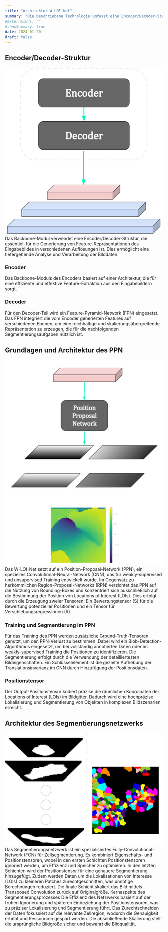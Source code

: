 ```yaml
---
title: "Architektur W-LOI-Net"
summary: "Die beschriebene Technologie umfasst eine Encoder/Decoder-Struktur mit ConvNeXt und FPN für tiefgehende Bildanalyse, ein Position-Proposal-Network (PPN) zur präzisen Lokalisierung ohne Bounding-Boxes, und ein spezialisiertes Fully-Convolutional-Network (FCN) für effiziente Zellsegmentierung. Diese Kombination ermöglicht effektive Bildverarbeitung und -segmentierung durch fortschrittliche Feature-Extraktion und gezielte Analyse von Interessensbereichen."
#externalUrl: ""
#showSummary: true
date: 2024-01-20
draft: false
---
```


## Encoder/Decoder-Struktur
![Alt text](images/Enc-Decoder.png)  
Das Backbone-Modul verwendet eine Encoder/Decoder-Struktur, die essentiell für die Generierung von Feature-Repräsentationen des Eingabebildes in verschiedenen Auflösungen ist. Dies ermöglicht eine tiefergehende Analyse und Verarbeitung der Bilddaten.

### Encoder

Das Backbone-Moduls des Encoders basiert auf einer Architektur, die für eine effiziente und effektive Feature-Extraktion aus den Eingabebildern sorgt.

### Decoder

Für den Decoder-Teil wird ein Feature-Pyramid-Network (FPN) eingesetzt. Das FPN integriert die vom Encoder generierten Features auf verschiedenen Ebenen, um eine reichhaltige und skalierungsübergreifende Repräsentation zu erzeugen, die für die nachfolgenden Segmentierungsaufgaben nützlich ist.

## Grundlagen und Architektur des PPN

![Alt text](<images/PPN + Tensor.png>)
Das W-LOI-Net setzt auf ein Position-Proposal-Network (PPN), ein spezielles Convolutional-Neural-Network (CNN), das für weakly-supervised und unsupervised Training entwickelt wurde. Im Gegensatz zu herkömmlichen Region-Proposal-Networks (RPN) verzichtet das PPN auf die Nutzung von Bounding-Boxes und konzentriert sich ausschließlich auf die Bestimmung der Position von Locations of Interest (LOIs). Dies erfolgt durch die Erzeugung zweier Tensoren: Ein Bewertungstensor (S) für die Bewertung potenzieller Positionen und ein Tensor für Verschiebungsregressionen (R).
### Training und Segmentierung im PPN

Für das Training des PPN werden zusätzliche Ground-Truth-Tensoren genutzt, um den PPN-Verlust zu bestimmen. Dabei wird ein Blob-Detection-Algorithmus eingesetzt, um bei vollständig annotierten Daten oder im weakly-supervised Training die Positionen zu identifizieren. Die Segmentierung erfolgt durch die Verwendung der detailliertesten Bildeigenschaften. Ein Schlüsselelement ist die gezielte Aufhebung der Translationsinvarianz im CNN durch Hinzufügung der Positionsdaten.
### Positionstensor

Der Output-Positionstensor kodiert präzise die räumlichen Koordinaten der Locations of Interest (LOIs) im Bildgitter. Dadurch wird eine hochpräzise Lokalisierung und Segmentierung von Objekten in komplexen Bildszenarien erreicht.

## Architektur des Segmentierungsnetzwerks

![Alt text](images/Segmentation.png)  
Das Segmentierungsnetzwerk ist ein spezialisiertes Fully-Convolutional-Network (FCN) für Zellsegmentierung. Es kombiniert Eigenschafts- und Positionstensoren, wobei in den ersten Schichten Positionstensoren ignoriert werden, um Effizienz und Speicher zu optimieren. In den letzten Schichten wird der Positionstensor für eine genauere Segmentierung hinzugefügt. Zudem werden Daten um die Lokalisationen von Interesse (LOIs) zu kleineren Patches zurechtgeschnitten, was unnötige Berechnungen reduziert. Die finale Schicht skaliert das Bild mittels Transposed Convolution zurück auf Originalgröße.
Kernaspekte des Segmentierungsprozesses
Die Effizienz des Netzwerks basiert auf der frühen Ignorierung und späteren Einbeziehung der Positionstensoren, was zu präziser Lokalisierung und Segmentierung führt. Das Zurechtschneiden der Daten fokussiert auf die relevante Zellregion, wodurch die Genauigkeit erhöht und Ressourcen gespart werden. Die abschließende Skalierung stellt die ursprüngliche Bildgröße sicher und bewahrt die Bildqualität.



